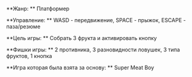 **Жанр: ** Платформер

**Управление: ** WASD - передвижение, SPACE - прыжок, ESCAPE - паза/резюме

**Цель игры: ** Собрать 3 фрукта и активировать кнопку

**Фишки игры: ** 2 противника, 3 разновидности ловушек, 3 типа фруктов, 1 кнопка

**Игра которая была взята за основу: ** Super Meat Boy

